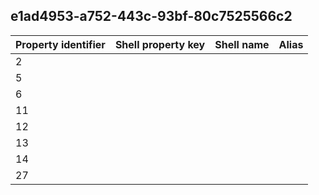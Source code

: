 ## e1ad4953-a752-443c-93bf-80c7525566c2

Property identifier | Shell property key | Shell name | Alias
--- | --- | --- | ---
2 |  |  | 
5 |  |  | 
6 |  |  | 
11 |  |  | 
12 |  |  | 
13 |  |  | 
14 |  |  | 
27 |  |  | 

